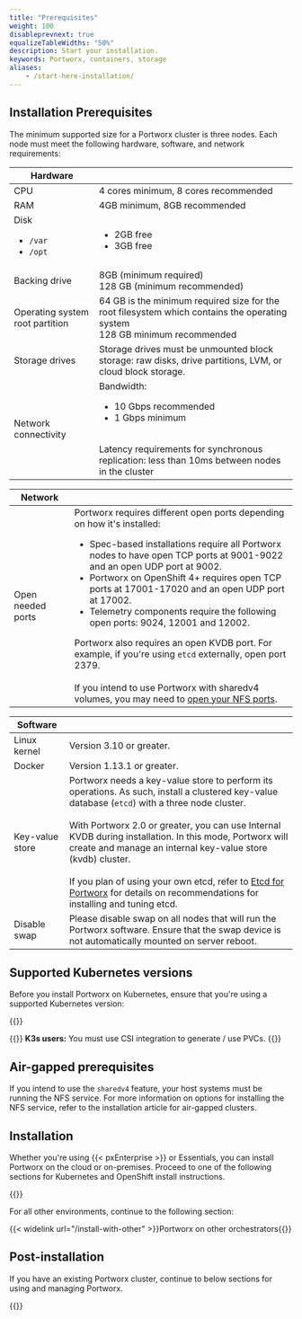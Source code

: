 ```yaml
---
title: "Prerequisites"
weight: 100
disableprevnext: true
equalizeTableWidths: "50%"
description: Start your installation.
keywords: Portworx, containers, storage
aliases:
    - /start-here-installation/
---
```


## Installation Prerequisites
The minimum supported size for a Portworx cluster is three nodes. Each node must meet the following hardware, software, and network requirements:

|**Hardware** ||
|-------------------------|------------|
|     CPU | 4 cores minimum, 8 cores recommended |
|     RAM | 4GB minimum, 8GB recommended |
| Disk <ul><li>`/var`</li><li>`/opt`</li></ul> | <ul><li>2GB free</li><li>3GB free</li></ul> |
|Backing drive | 8GB (minimum required)<br/>128 GB (minimum recommended)|
|Operating system root partition | 64 GB is the minimum required size for the root filesystem which contains the operating system<br>128 GB minimum recommended|
|Storage drives | Storage drives must be unmounted block storage: raw disks, drive partitions, LVM, or cloud block storage. |
|Network connectivity | Bandwidth: <ul><li>10 Gbps recommended</li><li>1 Gbps minimum</li></ul><br/>Latency requirements for synchronous replication: less than 10ms between nodes in the cluster|

|**Network** ||
|--- | ---|
|Open needed ports | Portworx requires different open ports depending on how it's installed:<ul><li>Spec-based installations require all Portworx nodes to have open TCP ports at 9001-9022 and an open UDP port at 9002.</li><li>Portworx on OpenShift 4+ requires open TCP ports at 17001-17020 and an open UDP port at 17002.</li><li>Telemetry components require the following open ports: 9024, 12001 and 12002.</li></ul>Portworx also requires an open KVDB port. For example, if you're using `etcd` externally, open port 2379.<br/><br/>If you intend to use Portworx with sharedv4 volumes, you may need to [open your NFS ports](/operations/operate-kubernetes/storage-operations/create-pvcs/open-nfs-ports).|

|**Software** ||
|--- | ---|
|Linux kernel | Version 3.10 or greater.|
|Docker | Version 1.13.1 or greater.|
|Key-value store | Portworx needs a key-value store to perform its operations. As such, install a clustered key-value database \(`etcd`\) with a three node cluster.<br><br>With Portworx 2.0 or greater, you can use Internal KVDB during installation. In this mode, Portworx will create and manage an internal key-value store (kvdb) cluster.<br><br>If you plan of using your own etcd, refer to [Etcd for Portworx](/operations/etcd) for details on recommendations for installing and tuning etcd.|
|Disable swap|Please disable swap on all nodes that will run the Portworx software.  Ensure that the swap device is not automatically mounted on server reboot.|

## Supported Kubernetes versions

Before you install Portworx on Kubernetes, ensure that you're using a supported Kubernetes version:

{{<automateTable source="supportedK8s">}}

{{<info>}}
**K3s users:** You must use CSI integration to generate / use PVCs.
{{</info>}}

## Air-gapped prerequisites

If you intend to use the `sharedv4` feature, your host systems must be running the NFS service. For more information on options for installing the NFS service, refer to the installation article for air-gapped clusters. 

## Installation

Whether you're using {{< pxEnterprise >}} or Essentials, you can install Portworx on the cloud or on-premises. Proceed to one of the following sections for Kubernetes and OpenShift install instructions.

{{<homelist series="k8s-install">}}

For all other environments, continue to the following section:

{{< widelink url="/install-with-other" >}}Portworx on other orchestrators{{</widelink>}}

## Post-installation

If you have an existing Portworx cluster, continue to below sections for using and managing Portworx.

{{<homelist series2="k8s-postinstall">}}